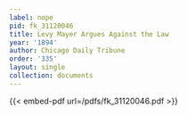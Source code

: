 ```yaml
---
label: nope
pid: fk_31120046
title: Levy Mayer Argues Against the Law
year: '1894'
author: Chicago Daily Tribune
order: '335'
layout: single
collection: documents
---
```



{{< embed-pdf url=/pdfs/fk_31120046.pdf >}}